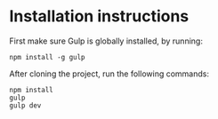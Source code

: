 # Installation instructions

First make sure Gulp is globally installed, by running:

    npm install -g gulp

After cloning the project, run the following commands:

    npm install
    gulp
    gulp dev
    
